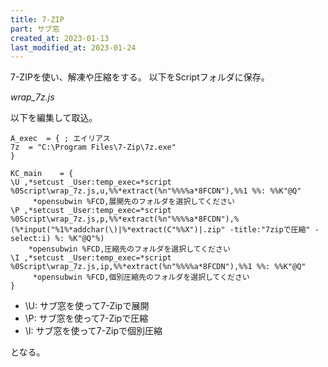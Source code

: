 ```yaml
---
title: 7-ZIP
part: サブ窓
created_at: 2023-01-13
last_modified_at: 2023-01-24
---
```


7-ZIPを使い、解凍や圧縮をする。
以下をScriptフォルダに保存。

_wrap_7z.js_
<script src="https://gist.github.com/tukasa/744d0df04bc3a95a2fc13ddff910cbaa.js"></script>

以下を編集して取込。

```text
A_exec	= {	; エイリアス
7z	= "C:\Program Files\7-Zip\7z.exe"
}

KC_main    = {
\U ,*setcust _User:temp_exec=*script %0Script\wrap_7z.js,u,%%*extract(%n"%%%%a*8FCDN"),%%1 %%: %%K"@Q"
	 *opensubwin %FCD,展開先のフォルダを選択してください
\P ,*setcust _User:temp_exec=*script %0Script\wrap_7z.js,p,%%*extract(%n"%%%%a*8FCDN"),%(%*input("%1%*addchar(\)|%*extract(C"%%X")|.zip" -title:"7zipで圧縮" -select:i) %: %K"@Q"%)
	*opensubwin %FCD,圧縮先のフォルダを選択してください
\I ,*setcust _User:temp_exec=*script %0Script\wrap_7z.js,ip,%%*extract(%n"%%%%a*8FCDN"),%%1 %%: %%K"@Q"
	 *opensubwin %FCD,個別圧縮先のフォルダを選択してください
}
```

- \U: サブ窓を使って7-Zipで展開
- \P: サブ窓を使って7-Zipで圧縮
- \I: サブ窓を使って7-Zipで個別圧縮

となる。

